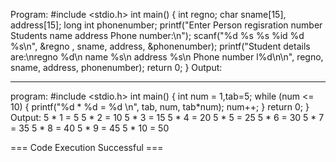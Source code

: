 Program:
#include <stdio.h>
int main() {
    int regno;
    char sname[15], address[15];
    long int phonenumber;
printf("Enter Person regisration number Students name address Phone number:\n");
scanf("%d %s %s %id %d %s\n", &regno , sname, address, &phonenumber);
printf("Student details are:\nregno %d\n name %s\n address %s\n Phone number l%d\n\n", regno, sname, address, phonenumber);
    return 0;
}
Output:

-------------
program:
#include <stdio.h>
int main()
{
int num = 1,tab=5;
while (num <= 10)
{
printf("%d * %d = %d \n", tab, num, tab*num);
num++;
}
    return 0;
}
Output:
5 * 1 = 5 
5 * 2 = 10 
5 * 3 = 15 
5 * 4 = 20 
5 * 5 = 25 
5 * 6 = 30 
5 * 7 = 35 
5 * 8 = 40 
5 * 9 = 45 
5 * 10 = 50 


=== Code Execution Successful ===

